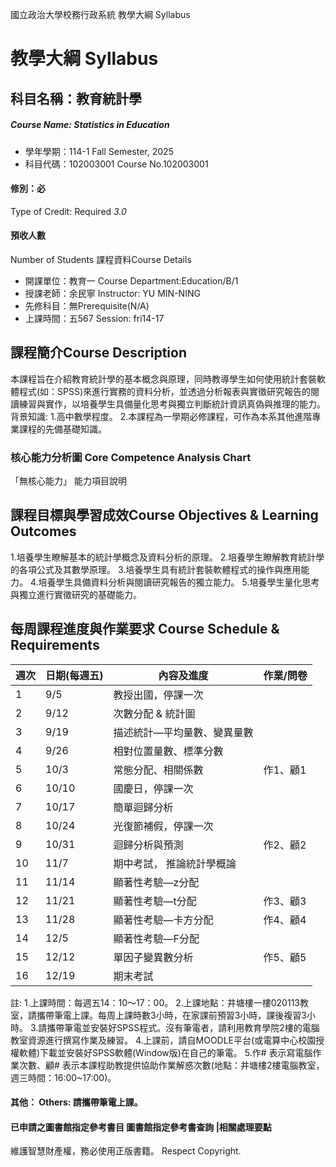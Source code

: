 國立政治大學校務行政系統 教學大綱 Syllabus
# 教學大綱 Syllabus
##  科目名稱：教育統計學 
#####  Course Name: Statistics in Education
  * 學年學期：114-1 Fall Semester, 2025 
  * 科目代碼：102003001 Course No.102003001
#### 修別：必
Type of Credit: Required 
_3.0_
#### 預收人數
Number of Students
課程資料Course Details
  * 開課單位：教育一 Course Department:Education/B/1 
  * 授課老師：余民寧 Instructor: YU MIN-NING 
  * 先修科目：無Prerequisite(N/A)
  * 上課時間：五567 Session: fri14-17
##  課程簡介Course Description
本課程旨在介紹教育統計學的基本概念與原理，同時教導學生如何使用統計套裝軟體程式(如：SPSS)來進行實務的資料分析，並透過分析報表與實徵研究報告的閱讀練習與實作，以培養學生具備量化思考與獨立判斷統計資訊真偽與推理的能力。
背景知識:
1.高中數學程度。
2.本課程為一學期必修課程，可作為本系其他進階專業課程的先備基礎知識。
###  核心能力分析圖 Core Competence Analysis Chart
「無核心能力」 
能力項目說明
##  課程目標與學習成效Course Objectives & Learning Outcomes 
1.培養學生瞭解基本的統計學概念及資料分析的原理。
2.培養學生瞭解教育統計學的各項公式及其數學原理。
3.培養學生具有統計套裝軟體程式的操作與應用能力。
4.培養學生具備資料分析與閱讀研究報告的獨立能力。
5.培養學生量化思考與獨立進行實徵研究的基礎能力。
##  每周課程進度與作業要求 Course Schedule & Requirements
週次 |  日期(每週五) |  內容及進度 |  作業/問卷  
---|---|---|---  
1 |  9/5 |  教授出國，停課一次 |   
2 |  9/12 |  次數分配 & 統計圖 |   
3 |  9/19 |  描述統計—平均量數、變異量數 |   
4 |  9/26 |  相對位置量數、標準分數 |   
5 |  10/3 |  常態分配、相關係數 |  作1、顧1  
6 |  10/10 |  國慶日，停課一次 |   
7 |  10/17 |  簡單迴歸分析 |   
8 |  10/24 |  光復節補假，停課一次 |   
9 |  10/31 |  迴歸分析與預測 |  作2、顧2  
10 |  11/7 |  期中考試， 推論統計學概論 |   
11 |  11/14 |  顯著性考驗—z分配 |   
12 |  11/21 |  顯著性考驗—t分配 |  作3、顧3  
13 |  11/28 |  顯著性考驗—卡方分配 |  作4、顧4  
14 |  12/5 |  顯著性考驗—F分配 |   
15 |  12/12 |  單因子變異數分析 |  作5、顧5  
16 |  12/19 |  期末考試 |   
註:
1.上課時間：每週五14：10～17：00。
2.上課地點：井塘樓一樓020113教室，請攜帶筆電上課。每周上課時數3小時，在家課前預習3小時，課後複習3小時。
3.請攜帶筆電並安裝好SPSS程式。沒有筆電者，請利用教育學院2樓的電腦教室資源進行撰寫作業及練習。
4.上課前，請自MOODLE平台(或電算中心校園授權軟體)下載並安裝好SPSS軟體(Window版)在自己的筆電。
5.作# 表示寫電腦作業次數、顧# 表示本課程助教提供協助作業解惑次數(地點：井塘樓2樓電腦教室，週三時間：16:00~17:00)。
####  其他： Others: 請攜帶筆電上課。 
####  已申請之圖書館指定參考書目  圖書館指定參考書查詢 |相關處理要點
維護智慧財產權，務必使用正版書籍。 Respect Copyright.